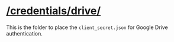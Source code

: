 # [/credentials/drive/](https://github.com/psaurav1290/rezi-bot/credentials/drive)
This is the folder to place the `client_secret.json` for Google Drive authentication.
